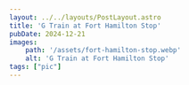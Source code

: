```yaml
---
layout: ../../layouts/PostLayout.astro
title: 'G Train at Fort Hamilton Stop'
pubDate: 2024-12-21
images:
    path: '/assets/fort-hamilton-stop.webp'
    alt: 'G Train at Fort Hamilton Stop'
tags: ["pic"]
---
```

